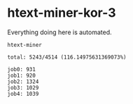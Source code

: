 # htext-miner-kor-3

Everything doing here is automated.

```
htext-miner

total: 5243/4514 (116.14975631369073%)

job0: 931
job1: 920
job2: 1324
job3: 1029
job4: 1039
```